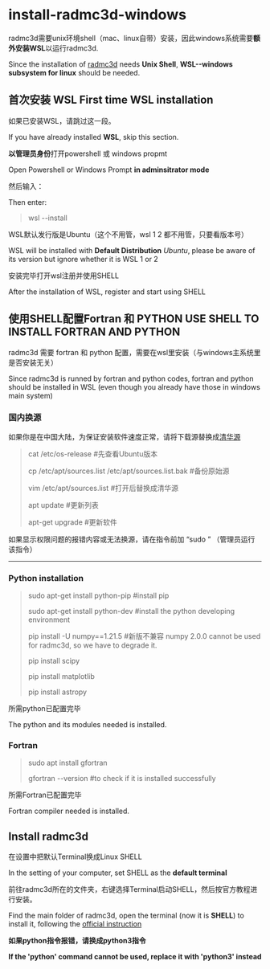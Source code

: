 # install-radmc3d-windows
radmc3d需要unix环境shell（mac、linux自带）安装，因此windows系统需要**额外安装WSL**以运行radmc3d.

Since the installation of [radmc3d](https://github.com/dullemond/radmc3d-2.0/tree/master) needs **Unix Shell**, **WSL--windows subsystem for linux** should be needed.

## 首次安装 WSL First time WSL installation
如果已安装WSL，请跳过这一段。

If you have already installed **WSL**, skip this section.

**以管理员身份**打开powershell 或 windows propmt

Open Powershell or Windows Prompt **in adminsitrator mode**

然后输入：

Then enter:

> wsl --install

WSL默认发行版是Ubuntu（这个不用管，wsl 1 2 都不用管，只要看版本号）

WSL will be installed with **Default Distribution** _Ubuntu_, please be aware of its version but ignore whether it is WSL 1 or 2

安装完毕打开wsl注册并使用SHELL

After the installation of WSL, register and start using SHELL

## 使用SHELL配置Fortran 和 PYTHON USE SHELL TO INSTALL FORTRAN AND PYTHON

radmc3d 需要 fortran 和 python 配置，需要在wsl里安装（与windows主系统里是否安装无关）

Since radmc3d is runned by fortran and python codes, fortran and python should be installed in WSL (even though you already have those in windows main system)

### 国内换源

如果你是在中国大陆，为保证安装软件速度正常，请将下载源替换成[清华源](https://mirrors.tuna.tsinghua.edu.cn/help/ubuntu/)
> cat /etc/os-release #先查看Ubuntu版本
>
> cp /etc/apt/sources.list /etc/apt/sources.list.bak #备份原始源
>
> vim /etc/apt/sources.list #打开后替换成清华源
>
> apt update #更新列表
>
> apt-get upgrade #更新软件

如果显示权限问题的报错内容或无法换源，请在指令前加 “sudo ” （管理员运行该指令）

---
### Python installation

> sudo apt-get install python-pip #install pip
>
> sudo apt-get install python-dev #install the python developing environment
> 
> pip install -U numpy==1.21.5 #新版不兼容 numpy 2.0.0 cannot be used for radmc3d, so we have to degrade it.
>
> pip install scipy
>
> pip install matplotlib
>
> pip install astropy

所需python已配置完毕

The python and its modules needed is installed.

### Fortran 

> sudo apt install gfortran
>
> gfortran --version #to check if it is installed successfully

所需Fortran已配置完毕

Fortran compiler needed is installed.

## Install radmc3d

在设置中把默认Terminal换成Linux SHELL

In the setting of your computer, set SHELL as the **default terminal**

前往radmc3d所在的文件夹，右键选择Terminal启动SHELL，然后按官方教程进行安装。

Find the main folder of radmc3d, open the terminal (now it is **SHELL**) to install it, following the [official instruction](https://www.ita.uni-heidelberg.de/~dullemond/software/radmc-3d/manual_radmc3d/index.html)

**如果python指令报错，请换成python3指令**

**If the 'python' command cannot be used, replace it with 'python3' instead**
